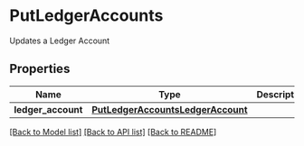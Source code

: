 # PutLedgerAccounts

Updates a Ledger Account
## Properties
Name | Type | Description | Notes
------------ | ------------- | ------------- | -------------
**ledger_account** | [**PutLedgerAccountsLedgerAccount**](PutLedgerAccountsLedgerAccount.md) |  | 

[[Back to Model list]](../README.md#documentation-for-models) [[Back to API list]](../README.md#documentation-for-api-endpoints) [[Back to README]](../README.md)


